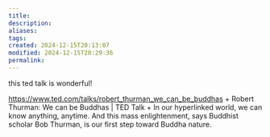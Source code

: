 ```yaml
---
title: 
description: 
aliases: 
tags: 
created: 2024-12-15T20:13:07
modified: 2024-12-15T20:29:36
permalink: 
---
```



this ted talk is wonderful!


https://www.ted.com/talks/robert_thurman_we_can_be_buddhas + Robert Thurman: We can be Buddhas | TED Talk + In our hyperlinked world, we can know anything, anytime. And this mass enlightenment, says Buddhist scholar Bob Thurman, is our first step toward Buddha nature.

